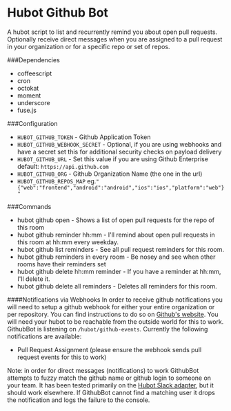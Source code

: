 # Hubot Github Bot
A hubot script to list and recurrently remind you about open pull requests.
Optionally receive direct messages when you are assigned to a pull
request in your organization or for a specific repo or set of repos.

###Dependencies
- coffeescript
- cron
- octokat
- moment
- underscore
- fuse.js

###Configuration
- `HUBOT_GITHUB_TOKEN` - Github Application Token
- `HUBOT_GITHUB_WEBHOOK_SECRET` - Optional, if you are using webhooks and have a secret set this for additional security checks on payload delivery
- `HUBOT_GITHUB_URL` - Set this value if you are using Github Enterprise   default: `https://api.github.com`
- `HUBOT_GITHUB_ORG` - Github Organization Name (the one in the url)
- `HUBOT_GITHUB_REPOS_MAP` eg.`"{"web":"frontend","android":"android","ios":"ios","platform":"web"}"`

###Commands
- hubot github open - Shows a list of open pull requests for the repo of this room
- hubot github reminder hh:mm - I'll remind about open pull requests in this room at hh:mm every weekday.
- hubot github list reminders - See all pull request reminders for this room.
- hubot github reminders in every room - Be nosey and see when other rooms have their reminders set
- hubot github delete hh:mm reminder - If you have a reminder at hh:mm, I'll delete it.
- hubot github delete all reminders - Deletes all reminders for this room.

####Notifications via Webhooks
In order to receive github notifications you will need to setup a github
webhook for either your entire organization or per repository. You can
find instructions to do so on [Github's website](https://developer.github.com/webhooks/creating/).
You will need your hubot to be reachable from the outside world for this
to work. GithubBot is listening on `/hubot/github-events`. Currently
the following notifications are available:

* Pull Request Assignment (please ensure the webhook sends pull request events for this to work)

Note: in order for direct messages (notifications) to work GithubBot attempts to
fuzzy match the github name or github login to someone on your team. It
has been tested primarily on the [Hubot Slack adapter](https://github.com/slackhq/hubot-slack), but it should work
elsewhere. If GithubBot cannot find a matching user it drops the
notification and logs the failure to the console.
